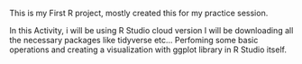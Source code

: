 This is my First R project, mostly created this for my practice session.

In this Activity, i will be using R Studio cloud version
I will be downloading all the necessary packages like tidyverse etc...
Perfoming some basic operations and creating a visualization with ggplot library in R Studio itself.

